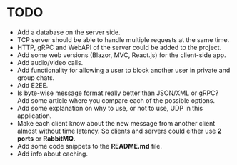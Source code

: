 # TODO 

- Add a database on the server side.
- TCP server should be able to handle multiple requests at the same time.
- HTTP, gRPC and WebAPI of the server could be added to the project.
- Add some web versions (Blazor, MVC, React.js) for the client-side app.
- Add audio/video calls.
- Add functionality for allowing a user to block another user in private and group chats.
- Add E2EE.
- Is byte-wise message format really better than JSON/XML or gRPC? Add some article where you compare each of the possible options.
- Add some explanation on why to use, or not to use, UDP in this application.
- Make each client know about the new message from another client almost without time latency. So clients and servers could either use **2 ports** or **RabbitMQ**.
- Add some code snippets to the **README.md** file.
- Add info about caching.
